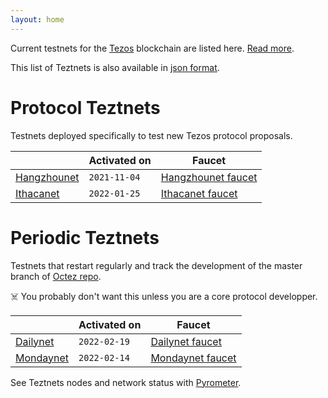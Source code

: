 ```yaml
---
layout: home
---
```


Current testnets for the [Tezos](https://tezos.com) blockchain are listed here. [Read more](about/).

This list of Teztnets is also available in [json format](https://teztnets.xyz/teztnets.json).

# Protocol Teztnets

Testnets deployed specifically to test new Tezos protocol proposals.

| | Activated on | Faucet |
|-------|---------------------|--|
| [Hangzhounet](/hangzhounet-about) | `2021-11-04` | [Hangzhounet faucet](https://teztnets.xyz/hangzhounet-faucet) |
| [Ithacanet](/ithacanet-about) | `2022-01-25` | [Ithacanet faucet](https://teztnets.xyz/ithacanet-faucet) |



# Periodic Teztnets

Testnets that restart regularly and track the development of the master branch of [Octez repo](https://gitlab.com/tezos/tezos/).
 
☠️ You probably don't want this unless you are a core protocol developper.

| | Activated on | Faucet |
|-------|---------------------|--|
| [Dailynet](/dailynet-about) | `2022-02-19` | [Dailynet faucet](https://teztnets.xyz/dailynet-2022-02-19-faucet) |
| [Mondaynet](/mondaynet-about) | `2022-02-14` | [Mondaynet faucet](https://teztnets.xyz/mondaynet-2022-02-14-faucet) |




See Teztnets nodes and network status with [Pyrometer](https://pyrometer.teztnets.xyz).
